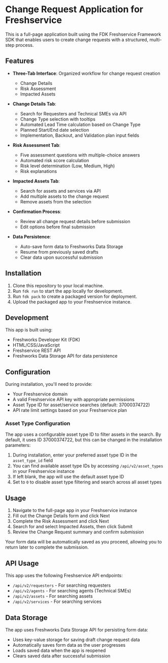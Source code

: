 # Change Request Application for Freshservice

This is a full-page application built using the FDK Freshservice Framework SDK that enables users to create change requests with a structured, multi-step process.

## Features

- **Three-Tab Interface**: Organized workflow for change request creation
  - Change Details
  - Risk Assessment
  - Impacted Assets

- **Change Details Tab**:
  - Search for Requesters and Technical SMEs via API
  - Change Type selection with tooltips
  - Automated Lead Time calculation based on Change Type
  - Planned Start/End date selection
  - Implementation, Backout, and Validation plan input fields

- **Risk Assessment Tab**:
  - Five assessment questions with multiple-choice answers
  - Automated risk score calculation
  - Risk level determination (Low, Medium, High)
  - Risk explanations

- **Impacted Assets Tab**:
  - Search for assets and services via API
  - Add multiple assets to the change request
  - Remove assets from the selection

- **Confirmation Process**:
  - Review all change request details before submission
  - Edit options before final submission

- **Data Persistence**:
  - Auto-save form data to Freshworks Data Storage
  - Resume from previously saved drafts
  - Clear data upon successful submission

## Installation

1. Clone this repository to your local machine.
2. Run `fdk run` to start the app locally for development.
3. Run `fdk pack` to create a packaged version for deployment.
4. Upload the packaged app to your Freshservice instance.

## Development

This app is built using:
- Freshworks Developer Kit (FDK)
- HTML/CSS/JavaScript
- Freshservice REST API
- Freshworks Data Storage API for data persistence

## Configuration

During installation, you'll need to provide:
- Your Freshservice domain
- A valid Freshservice API key with appropriate permissions
- Asset Type ID for asset/service searches (default: 37000374722)
- API rate limit settings based on your Freshservice plan

### Asset Type Configuration

The app uses a configurable asset type ID to filter assets in the search. By default, it uses ID 37000374722, but this can be changed in the installation parameters:

1. During installation, enter your preferred asset type ID in the `asset_type_id` field
2. You can find available asset type IDs by accessing `/api/v2/asset_types` in your Freshservice instance
3. If left blank, the app will use the default asset type ID
4. Set to `0` to disable asset type filtering and search across all asset types

## Usage

1. Navigate to the full-page app in your Freshservice instance
2. Fill out the Change Details form and click Next
3. Complete the Risk Assessment and click Next
4. Search for and select Impacted Assets, then click Submit
5. Review the Change Request summary and confirm submission

Your form data will be automatically saved as you proceed, allowing you to return later to complete the submission.

## API Usage

This app uses the following Freshservice API endpoints:
- `/api/v2/requesters` - For searching requesters
- `/api/v2/agents` - For searching agents (Technical SMEs)
- `/api/v2/assets` - For searching assets
- `/api/v2/services` - For searching services

## Data Storage

The app uses Freshworks Data Storage API for persisting form data:
- Uses key-value storage for saving draft change request data
- Automatically saves form data as the user progresses
- Loads saved data when the app is reopened
- Clears saved data after successful submission
